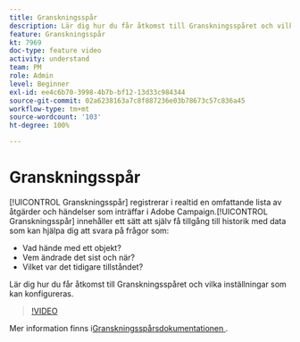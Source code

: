 ```yaml
---
title: Granskningsspår
description: Lär dig hur du får åtkomst till Granskningsspåret och vilka inställningar som kan konfigureras.
feature: Granskningsspår
kt: 7969
doc-type: feature video
activity: understand
team: PM
role: Admin
level: Beginner
exl-id: ee4c6b70-3998-4b7b-bf12-13d33c984344
source-git-commit: 02a6238163a7c8f887236e03b78673c57c836a45
workflow-type: tm+mt
source-wordcount: '103'
ht-degree: 100%

---
```


# Granskningsspår

[!UICONTROL Granskningsspår] registrerar i realtid en omfattande lista av åtgärder och händelser som inträffar i Adobe Campaign.[!UICONTROL Granskningsspår] innehåller ett sätt att själv få tillgång till historik med data som kan hjälpa dig att svara på frågor som:

* Vad hände med ett objekt?
* Vem ändrade det sist och när?
* Vilket var det tidigare tillståndet?

Lär dig hur du får åtkomst till Granskningsspåret och vilka inställningar som kan konfigureras.

>[!VIDEO](https://video.tv.adobe.com/v/27425?quality=12)

Mer information finns i[Granskningsspårsdokumentationen ](https://experienceleague.adobe.com/docs/campaign-classic/using/monitoring-campaign-classic/production-procedures/audit-trail.html?lang=sv).
